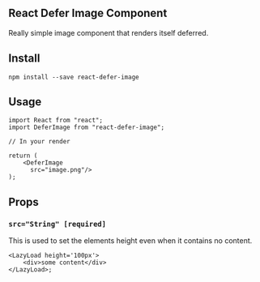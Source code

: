 ## React Defer Image Component

Really simple image component that renders itself deferred.

## Install

```
npm install --save react-defer-image
```

## Usage

```
import React from "react";
import DeferImage from "react-defer-image";

// In your render

return (
    <DeferImage
      src="image.png"/>
);

```

## Props

### `src="String" [required]`

This is used to set the elements height even when it contains no content.

```
<LazyLoad height='100px'>
    <div>some content</div>
</LazyLoad>;
```
